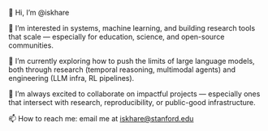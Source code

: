 👋 Hi, I’m @iskhare

👀 I’m interested in systems, machine learning, and building research tools that scale — especially for education, science, and open-source communities.

🌱 I’m currently exploring how to push the limits of large language models, both through research (temporal reasoning, multimodal agents) and engineering (LLM infra, RL pipelines).

💞️ I’m always excited to collaborate on impactful projects — especially ones that intersect with research, reproducibility, or public-good infrastructure.

📫 How to reach me: email me at [iskhare@stanford.edu](mailto:iskhare@stanford.edu)
